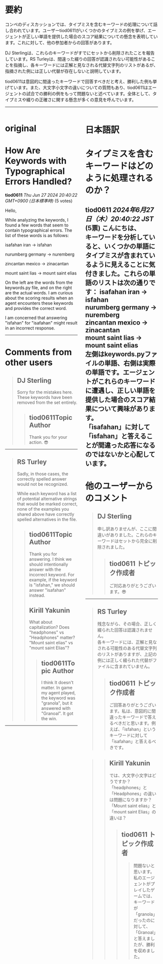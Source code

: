 # 要約 
コンペのディスカッションでは、タイプミスを含むキーワードの処理について話し合われています。ユーザーtiod0611がいくつかのタイプミスの例を挙げ、エージェントが正しい単語を提供した場合のスコア結果についての懸念を表明しています。これに対して、他の参加者からの回答があります。

DJ Sterlingは、これらのキーワードがすでにセットから削除されたことを報告しています。RS Turleyは、間違った綴りの回答が認識されない可能性があることを指摘し、各キーワードには正解と見なされる代替文字列のリストがあるが、指摘された例には正しい代替が存在しないと説明しています。

tiod0611は意図的に間違ったキーワードで回答すべきだと考え、勝利した例も挙げています。また、大文字小文字の違いについての質問もあり、tiod0611はエージェントの試合での勝利の例をもって問題ないと述べています。全体として、タイプミスや綴りの正確さに関する懸念が多くの意見を呼んでいます。

---


<style>
.column-left{
  float: left;
  width: 47.5%;
  text-align: left;
}
.column-right{
  float: right;
  width: 47.5%;
  text-align: left;
}
.column-one{
  float: left;
  width: 100%;
  text-align: left;
}
</style>


<div class="column-left">

# original

# How Are Keywords with Typographical Errors Handled?

**tiod0611** *Thu Jun 27 2024 20:40:22 GMT+0900 (日本標準時)* (5 votes)

Hello,

While analyzing the keywords, I found a few words that seem to contain typographical errors. The list of these words is as follows:

isafahan iran → isfahan

nurumberg germany → nuremberg

zincantan mexico → zinacantan

mount saint lias → mount saint elias

On the left are the words from the keywords.py file, and on the right are the actual words. I am curious about the scoring results when an agent encounters these keywords and provides the correct word.

I am concerned that answering "isfahan" for "isafahan" might result in an incorrect response.



---

 # Comments from other users

> ## DJ Sterling
> 
> Sorry for the mistakes here.  These keywords have been removed from the set entirely.
> 
> 
> 
> > ## tiod0611Topic Author
> > 
> > Thank you for your action. 😎
> > 
> > 
> > 


---

> ## RS Turley
> 
> Sadly, in those cases, the correctly spelled answer would not be recognized. 
> 
> While each keyword has a list of potential alternative strings that would be marked correct, none of the examples you shared above have correctly spelled alternatives in the file.
> 
> 
> 
> > ## tiod0611Topic Author
> > 
> > Thank you for answering. I think we should intentionally answer with the incorrect keyword. For example, if the keyword is "isfahan," we should answer "isafahan" instead.
> > 
> > 
> > 
> > ## Kirill Yakunin
> > 
> > What about capitalization? Does "headphones" vs "Headphones" matter? "Mount saint elias" vs "mount saint Elias"?
> > 
> > 
> > 
> > > ## tiod0611Topic Author
> > > 
> > > I think It doesn't matter. In game my agent played, the keyword was "granola", but it answered with "Granoal". It got the win.
> > > 
> > > 
> > > 


---



</div>
<div class="column-right">

# 日本語訳

# タイプミスを含むキーワードはどのように処理されるのか？
**tiod0611** *2024年6月27日（木）20:40:22 JST* (5票)
こんにちは、  
キーワードを分析していると、いくつかの単語にタイプミスが含まれているように見えることに気付きました。これらの単語のリストは次の通りです：
isafahan iran → isfahan  
nurumberg germany → nuremberg  
zincantan mexico → zinacantan  
mount saint lias → mount saint elias  
左側はkeywords.pyファイルの単語、右側は実際の単語です。エージェントがこれらのキーワードに遭遇し、正しい単語を提供した場合のスコア結果について興味があります。  
「isafahan」に対して「isfahan」と答えることが間違った応答になるのではないかと心配しています。  
---  
 # 他のユーザーからのコメント  
> ## DJ Sterling  
>  
> 申し訳ありませんが、ここに間違いがありました。これらのキーワードはセットから完全に削除されました。  
>  
>  
> > ## tiod0611 トピック作成者  
> >  
> > ご対応ありがとうございます。😎  
> >  
> >  

---  
> ## RS Turley  
>  
> 残念ながら、その場合、正しく綴られた回答は認識されません。  
> 各キーワードには、正解と見なされる可能性のある代替文字列のリストがありますが、上記の例には正しく綴られた代替がファイルに含まれていません。  
>   
>  
> > ## tiod0611 トピック作成者  
> >  
> > ご回答ありがとうございます。私は、意図的に間違ったキーワードで答えるべきだと思います。例えば、「isfahan」というキーワードに対して「isafahan」と答えるべきです。  
> >  
> >  

>  
> > ## Kirill Yakunin  
> >  
> > では、大文字小文字はどうですか？「headphones」と「Headphones」の違いは問題になりますか？「Mount saint elias」と「mount saint Elias」の違いは？  
> >  
> >  
> > > ## tiod0611 トピック作成者  
> > >  
> > > > 問題ないと思います。私のエージェントがプレイしたゲームでは、キーワードが「granola」だったのに対して、「Granoal」と答えましたが、勝利を収めました。  
> > >  
> > >  


</div>